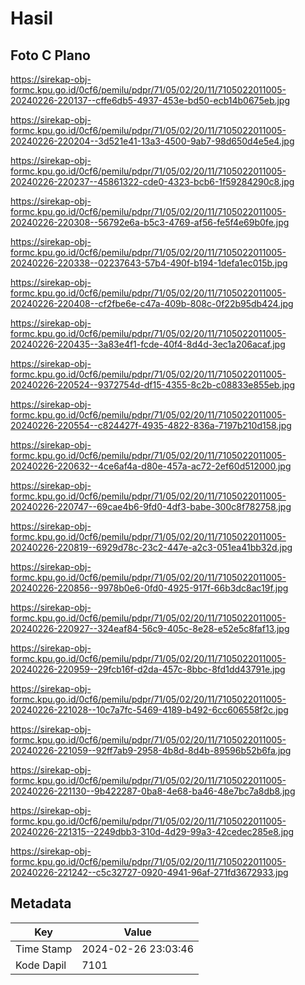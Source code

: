 # Hasil

## Foto C Plano

https://sirekap-obj-formc.kpu.go.id/0cf6/pemilu/pdpr/71/05/02/20/11/7105022011005-20240226-220137--cffe6db5-4937-453e-bd50-ecb14b0675eb.jpg

https://sirekap-obj-formc.kpu.go.id/0cf6/pemilu/pdpr/71/05/02/20/11/7105022011005-20240226-220204--3d521e41-13a3-4500-9ab7-98d650d4e5e4.jpg

https://sirekap-obj-formc.kpu.go.id/0cf6/pemilu/pdpr/71/05/02/20/11/7105022011005-20240226-220237--45861322-cde0-4323-bcb6-1f59284290c8.jpg

https://sirekap-obj-formc.kpu.go.id/0cf6/pemilu/pdpr/71/05/02/20/11/7105022011005-20240226-220308--56792e6a-b5c3-4769-af56-fe5f4e69b0fe.jpg

https://sirekap-obj-formc.kpu.go.id/0cf6/pemilu/pdpr/71/05/02/20/11/7105022011005-20240226-220338--02237643-57b4-490f-b194-1defa1ec015b.jpg

https://sirekap-obj-formc.kpu.go.id/0cf6/pemilu/pdpr/71/05/02/20/11/7105022011005-20240226-220408--cf2fbe6e-c47a-409b-808c-0f22b95db424.jpg

https://sirekap-obj-formc.kpu.go.id/0cf6/pemilu/pdpr/71/05/02/20/11/7105022011005-20240226-220435--3a83e4f1-fcde-40f4-8d4d-3ec1a206acaf.jpg

https://sirekap-obj-formc.kpu.go.id/0cf6/pemilu/pdpr/71/05/02/20/11/7105022011005-20240226-220524--9372754d-df15-4355-8c2b-c08833e855eb.jpg

https://sirekap-obj-formc.kpu.go.id/0cf6/pemilu/pdpr/71/05/02/20/11/7105022011005-20240226-220554--c824427f-4935-4822-836a-7197b210d158.jpg

https://sirekap-obj-formc.kpu.go.id/0cf6/pemilu/pdpr/71/05/02/20/11/7105022011005-20240226-220632--4ce6af4a-d80e-457a-ac72-2ef60d512000.jpg

https://sirekap-obj-formc.kpu.go.id/0cf6/pemilu/pdpr/71/05/02/20/11/7105022011005-20240226-220747--69cae4b6-9fd0-4df3-babe-300c8f782758.jpg

https://sirekap-obj-formc.kpu.go.id/0cf6/pemilu/pdpr/71/05/02/20/11/7105022011005-20240226-220819--6929d78c-23c2-447e-a2c3-051ea41bb32d.jpg

https://sirekap-obj-formc.kpu.go.id/0cf6/pemilu/pdpr/71/05/02/20/11/7105022011005-20240226-220856--9978b0e6-0fd0-4925-917f-66b3dc8ac19f.jpg

https://sirekap-obj-formc.kpu.go.id/0cf6/pemilu/pdpr/71/05/02/20/11/7105022011005-20240226-220927--324eaf84-56c9-405c-8e28-e52e5c8faf13.jpg

https://sirekap-obj-formc.kpu.go.id/0cf6/pemilu/pdpr/71/05/02/20/11/7105022011005-20240226-220959--29fcb16f-d2da-457c-8bbc-8fd1dd43791e.jpg

https://sirekap-obj-formc.kpu.go.id/0cf6/pemilu/pdpr/71/05/02/20/11/7105022011005-20240226-221028--10c7a7fc-5469-4189-b492-6cc606558f2c.jpg

https://sirekap-obj-formc.kpu.go.id/0cf6/pemilu/pdpr/71/05/02/20/11/7105022011005-20240226-221059--92ff7ab9-2958-4b8d-8d4b-89596b52b6fa.jpg

https://sirekap-obj-formc.kpu.go.id/0cf6/pemilu/pdpr/71/05/02/20/11/7105022011005-20240226-221130--9b422287-0ba8-4e68-ba46-48e7bc7a8db8.jpg

https://sirekap-obj-formc.kpu.go.id/0cf6/pemilu/pdpr/71/05/02/20/11/7105022011005-20240226-221315--2249dbb3-310d-4d29-99a3-42cedec285e8.jpg

https://sirekap-obj-formc.kpu.go.id/0cf6/pemilu/pdpr/71/05/02/20/11/7105022011005-20240226-221242--c5c32727-0920-4941-96af-271fd3672933.jpg


## Metadata

| Key        | Value               |
| ---------- | ------------------- |
| Time Stamp | 2024-02-26 23:03:46 |
| Kode Dapil | 7101                |



